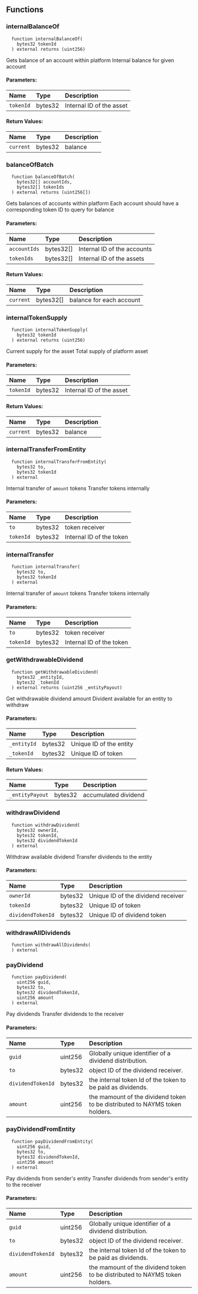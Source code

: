 ## Functions
### internalBalanceOf
```solidity
  function internalBalanceOf(
    bytes32 tokenId
  ) external returns (uint256)
```
Gets balance of an account within platform
Internal balance for given account
#### Parameters:
| Name | Type | Description                                                          |
| :--- | :--- | :------------------------------------------------------------------- |
|`tokenId` | bytes32 | Internal ID of the asset
#### Return Values:
| Name                           | Type          | Description                                                                  |
| :----------------------------- | :------------ | :--------------------------------------------------------------------------- |
|`current`| bytes32 | balance
### balanceOfBatch
```solidity
  function balanceOfBatch(
    bytes32[] accountIds,
    bytes32[] tokenIds
  ) external returns (uint256[])
```
Gets balances of accounts within platform
Each account should have a corresponding token ID to query for balance
#### Parameters:
| Name | Type | Description                                                          |
| :--- | :--- | :------------------------------------------------------------------- |
|`accountIds` | bytes32[] | Internal ID of the accounts
|`tokenIds` | bytes32[] | Internal ID of the assets
#### Return Values:
| Name                           | Type          | Description                                                                  |
| :----------------------------- | :------------ | :--------------------------------------------------------------------------- |
|`current`| bytes32[] | balance for each account
### internalTokenSupply
```solidity
  function internalTokenSupply(
    bytes32 tokenId
  ) external returns (uint256)
```
Current supply for the asset
Total supply of platform asset
#### Parameters:
| Name | Type | Description                                                          |
| :--- | :--- | :------------------------------------------------------------------- |
|`tokenId` | bytes32 | Internal ID of the asset
#### Return Values:
| Name                           | Type          | Description                                                                  |
| :----------------------------- | :------------ | :--------------------------------------------------------------------------- |
|`current`| bytes32 | balance
### internalTransferFromEntity
```solidity
  function internalTransferFromEntity(
    bytes32 to,
    bytes32 tokenId
  ) external
```
Internal transfer of `amount` tokens
Transfer tokens internally
#### Parameters:
| Name | Type | Description                                                          |
| :--- | :--- | :------------------------------------------------------------------- |
|`to` | bytes32 | token receiver
|`tokenId` | bytes32 | Internal ID of the token
### internalTransfer
```solidity
  function internalTransfer(
    bytes32 to,
    bytes32 tokenId
  ) external
```
Internal transfer of `amount` tokens
Transfer tokens internally
#### Parameters:
| Name | Type | Description                                                          |
| :--- | :--- | :------------------------------------------------------------------- |
|`to` | bytes32 | token receiver
|`tokenId` | bytes32 | Internal ID of the token
### getWithdrawableDividend
```solidity
  function getWithdrawableDividend(
    bytes32 _entityId,
    bytes32 _tokenId
  ) external returns (uint256 _entityPayout)
```
Get withdrawable dividend amount
Divident available for an entity to withdraw
#### Parameters:
| Name | Type | Description                                                          |
| :--- | :--- | :------------------------------------------------------------------- |
|`_entityId` | bytes32 | Unique ID of the entity
|`_tokenId` | bytes32 | Unique ID of token
#### Return Values:
| Name                           | Type          | Description                                                                  |
| :----------------------------- | :------------ | :--------------------------------------------------------------------------- |
|`_entityPayout`| bytes32 | accumulated dividend
### withdrawDividend
```solidity
  function withdrawDividend(
    bytes32 ownerId,
    bytes32 tokenId,
    bytes32 dividendTokenId
  ) external
```
Withdraw available dividend
Transfer dividends to the entity
#### Parameters:
| Name | Type | Description                                                          |
| :--- | :--- | :------------------------------------------------------------------- |
|`ownerId` | bytes32 | Unique ID of the dividend receiver
|`tokenId` | bytes32 | Unique ID of token
|`dividendTokenId` | bytes32 | Unique ID of dividend token
### withdrawAllDividends
```solidity
  function withdrawAllDividends(
  ) external
```
### payDividend
```solidity
  function payDividend(
    uint256 guid,
    bytes32 to,
    bytes32 dividendTokenId,
    uint256 amount
  ) external
```
Pay dividends
Transfer dividends to the receiver
#### Parameters:
| Name | Type | Description                                                          |
| :--- | :--- | :------------------------------------------------------------------- |
|`guid` | uint256 | Globally unique identifier of a dividend distribution.
|`to` | bytes32 | object ID of the dividend receiver.
|`dividendTokenId` | bytes32 | the internal token Id of the token to be paid as dividends.
|`amount` | uint256 | the mamount of the dividend token to be distributed to NAYMS token holders.
### payDividendFromEntity
```solidity
  function payDividendFromEntity(
    uint256 guid,
    bytes32 to,
    bytes32 dividendTokenId,
    uint256 amount
  ) external
```
Pay dividends from sender's entity
Transfer dividends from sender's entity to the receiver
#### Parameters:
| Name | Type | Description                                                          |
| :--- | :--- | :------------------------------------------------------------------- |
|`guid` | uint256 | Globally unique identifier of a dividend distribution.
|`to` | bytes32 | object ID of the dividend receiver.
|`dividendTokenId` | bytes32 | the internal token Id of the token to be paid as dividends.
|`amount` | uint256 | the mamount of the dividend token to be distributed to NAYMS token holders.
